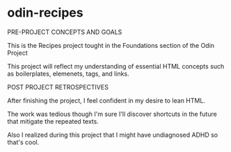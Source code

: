 # odin-recipes

PRE-PROJECT CONCEPTS AND GOALS

This is the Recipes project tought in the Foundations section of the Odin Project

This project will reflect my understanding of essential HTML concepts such as boilerplates, elemenets, tags, and links.

POST PROJECT RETROSPECTIVES

After finishing the project, I feel confident in my desire to lean HTML.

The work was tedious though I'm sure I'll discover shortcuts in the future that mitigate the repeated texts.

Also I realized during this project that I might have undiagnosed ADHD so that's cool.